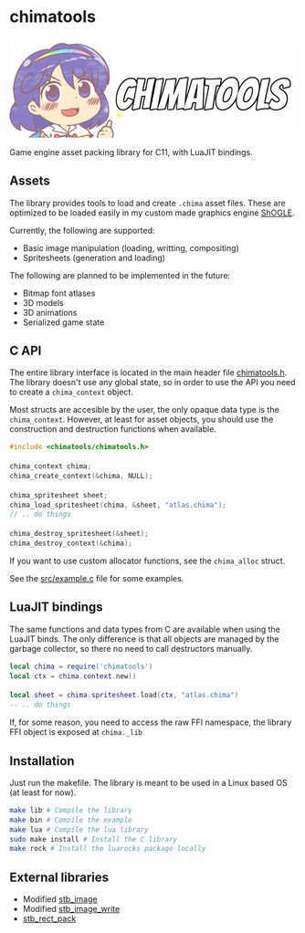 # chimatools
![chimatools](chimatools.png) 

Game engine asset packing library for C11, with LuaJIT bindings.

## Assets
The library provides tools to load and create `.chima` asset files. These are optimized to be
loaded easily in my custom made graphics engine [ShOGLE](https://github.com/nesktf/shogle).

Currently, the following are supported:
- Basic image manipulation (loading, writting, compositing)
- Spritesheets (generation and loading)

The following are planned to be implemented in the future:
- Bitmap font atlases
- 3D models
- 3D animations
- Serialized game state

## C API
The entire library interface is located in the main header file [chimatools.h](./src/chimatools.h).
The library doesn't use any global state, so in order to use the API you need to create
a `chima_context` object.

Most structs are accesible by the user, the only opaque data type is the `chima_context`.
However, at least for asset objects, you should use the construction and destruction functions
when available.
```c
#include <chimatools/chimatools.h>

chima_context chima;
chima_create_context(&chima, NULL);

chima_spritesheet sheet;
chima_load_spritesheet(chima, &sheet, "atlas.chima");
// .. do things

chima_destroy_spritesheet(&sheet);
chima_destroy_context(&chima);
``` 
If you want to use custom allocator functions, see the `chima_alloc` struct.

See the [src/example.c](./src/example.c) file for some examples.

## LuaJIT bindings
The same functions and data types from C are available when using the LuaJIT binds. The only
difference is that all objects are managed by the garbage collector, so there no need to call
destructors manually.
```lua
local chima = require('chimatools')
local ctx = chima.context.new()

local sheet = chima.spritesheet.load(ctx, "atlas.chima")
-- .. do things
```

If, for some reason, you need to access the raw FFI namespace, the library FFI object is
exposed at `chima._lib`

## Installation
Just run the makefile. The library is meant to be used in a Linux based OS (at least for now).
```sh
make lib # Compile the library
make bin # Compile the example
make lua # Compile the lua library
sudo make install # Install the C library
make rock # Install the luarocks package locally
```

## External libraries
- Modified [stb_image](https://github.com/nothings/stb/blob/master/stb_image.h) 
- Modified [stb_image_write](https://github.com/nothings/stb/blob/master/stb_image_write.h)
- [stb_rect_pack](https://github.com/nothings/stb/blob/master/stb_rect_pack.h)
